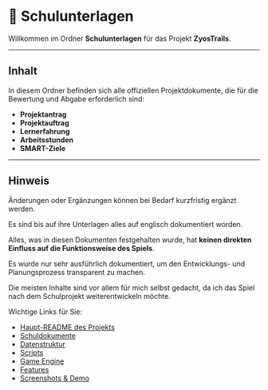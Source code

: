 # 📂 Schulunterlagen

Willkommen im Ordner **Schulunterlagen** für das Projekt **ZyosTrails**.

---

## Inhalt

In diesem Ordner befinden sich alle offiziellen Projektdokumente, die für die Bewertung und Abgabe erforderlich sind:

- **Projektantrag**  
- **Projektauftrag**  
- **Lernerfahrung**
- **Arbeitsstunden**
- **SMART-Ziele**

---

## Hinweis

Änderungen oder Ergänzungen können bei Bedarf kurzfristig ergänzt werden.

Es sind bis auf ihre Unterlagen alles auf englisch dokumentiert worden.

Alles, was in diesen Dokumenten festgehalten wurde, hat **keinen direkten Einfluss auf die Funktionsweise des Spiels**.

Es wurde nur sehr ausführlich dokumentiert, um den Entwicklungs- und Planungsprozess transparent zu machen.

Die meisten Inhalte sind vor allem für mich selbst gedacht, da ich das Spiel nach dem Schulprojekt weiterentwickeln möchte.

Wichtige Links für Sie:
- [Haupt-README des Projekts](../README.md)
- [Schuldokumente](../School_Documents/)
- [Datenstruktur](../Data_Structure/README.md)
- [Scripts](../Scripts/README.md)
- [Game Engine](../Game_Engine/README.md)
- [Features](../Features/README.md)
- [Screenshots & Demo](../Screenshots_and_Demo/README.md)
